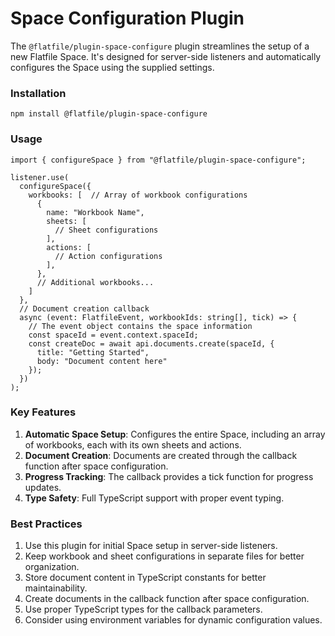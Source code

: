 # Space Configuration Plugin


The `@flatfile/plugin-space-configure` plugin streamlines the setup of a new Flatfile Space. It's designed for server-side listeners and automatically configures the Space using the supplied settings.

### Installation

    npm install @flatfile/plugin-space-configure
    

### Usage

    import { configureSpace } from "@flatfile/plugin-space-configure";
    
    listener.use(
      configureSpace({
        workbooks: [  // Array of workbook configurations
          {
            name: "Workbook Name",
            sheets: [
              // Sheet configurations
            ],
            actions: [
              // Action configurations
            ],
          },
          // Additional workbooks...
        ]
      },
      // Document creation callback
      async (event: FlatfileEvent, workbookIds: string[], tick) => {
        // The event object contains the space information
        const spaceId = event.context.spaceId;
        const createDoc = await api.documents.create(spaceId, {
          title: "Getting Started",
          body: "Document content here"
        });
      })
    );
    

### Key Features

1. **Automatic Space Setup**: Configures the entire Space, including an array of workbooks, each with its own sheets and actions.
2. **Document Creation**: Documents are created through the callback function after space configuration.
3. **Progress Tracking**: The callback provides a tick function for progress updates.
4. **Type Safety**: Full TypeScript support with proper event typing.

### Best Practices

1. Use this plugin for initial Space setup in server-side listeners.
2. Keep workbook and sheet configurations in separate files for better organization.
3. Store document content in TypeScript constants for better maintainability.
4. Create documents in the callback function after space configuration.
5. Use proper TypeScript types for the callback parameters.
6. Consider using environment variables for dynamic configuration values.
